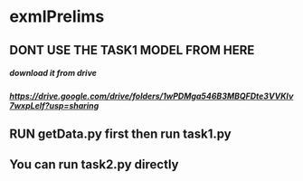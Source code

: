 # exmlPrelims

## DONT USE THE TASK1 MODEL FROM HERE
##### download it from drive

##### https://drive.google.com/drive/folders/1wPDMga546B3MBQFDte3VVKIv7wxpLelf?usp=sharing

## RUN getData.py first then run task1.py
## You can run task2.py directly
